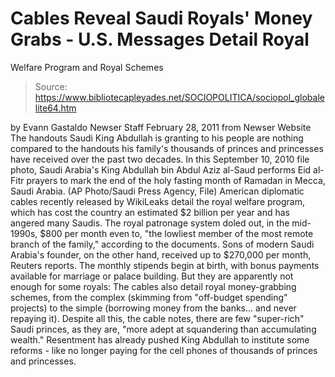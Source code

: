 # Cables Reveal Saudi Royals' Money Grabs - U.S. Messages Detail Royal 
Welfare Program and Royal Schemes

> Source: https://www.bibliotecapleyades.net/SOCIOPOLITICA/sociopol_globalelite64.htm

by Evann Gastaldo
Newser Staff
February 28, 2011
from
Newser
Website
The handouts Saudi King Abdullah is
granting to his people are nothing compared
to the handouts his family's thousands of princes and princesses have
received over the past two decades.
In this September 10, 2010
file photo, Saudi Arabia's King Abdullah bin Abdul Aziz al-Saud
performs Eid al-Fitr prayers
to mark the end of the holy fasting month of Ramadan in Mecca, Saudi Arabia.
(AP Photo/Saudi Press Agency, File)
American diplomatic cables recently
released by WikiLeaks detail the royal welfare program, which has
cost the country an estimated $2 billion per year and has angered many
Saudis.
The royal patronage system doled out, in the
mid-1990s, $800 per month even to,
"the lowliest member of the most remote
branch of the family," according to the documents.
Sons of modern Saudi Arabia's founder, on the
other hand, received up to $270,000 per month,
Reuters reports.
The monthly stipends begin at birth, with bonus payments available for
marriage or palace building. But they are apparently not enough for some
royals:
The cables also detail royal money-grabbing
schemes, from the complex (skimming from "off-budget spending" projects)
to the simple (borrowing money from the banks... and never repaying it).
Despite all this, the cable notes, there are few
"super-rich" Saudi princes, as they are,
"more adept at squandering than accumulating
wealth."
Resentment has already pushed King Abdullah to
institute some reforms - like no longer paying for the cell phones of
thousands of princes and princesses.
